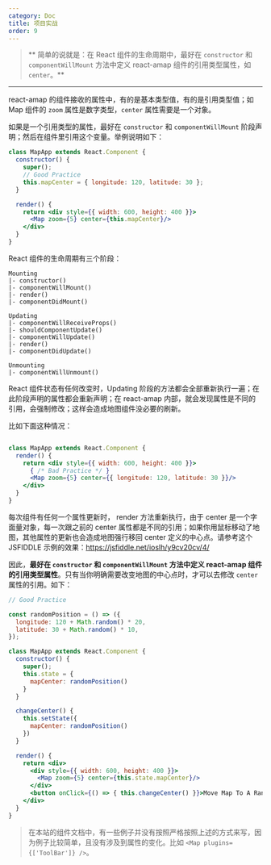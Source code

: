 ```yaml
---
category: Doc
title: 项目实战
order: 9
---
```


> ** 简单的说就是：在 React 组件的生命周期中，最好在 `constructor` 和 `componentWillMount` 方法中定义 react-amap 组件的引用类型属性，如 `center`。**

---

react-amap 的组件接收的属性中，有的是基本类型值，有的是引用类型值；如 Map 组件的 `zoom` 属性是数字类型，`center` 属性需要是一个对象。

如果是一个引用类型的属性，最好在 `constructor` 和 `componentWillMount` 阶段声明；然后在组件里引用这个变量。举例说明如下：

```jsx
class MapApp extends React.Component {
  constructor() {
    super();
    // Good Practice
    this.mapCenter = { longitude: 120, latitude: 30 };
  }

  render() {
    return <div style={{ width: 600, height: 400 }}>
      <Map zoom={5} center={this.mapCenter}/>
    </div>
  }
}
```

React 组件的生命周期有三个阶段：

```
Mounting
|- constructor()
|- componentWillMount()
|- render()
|- componentDidMount()

Updating
|- componentWillReceiveProps()
|- shouldComponentUpdate()
|- componentWillUpdate()
|- render()
|- componentDidUpdate()

Unmounting
|- componentWillUnmount()
```

React 组件状态有任何改变时，Updating 阶段的方法都会全部重新执行一遍；在此阶段声明的属性都会重新声明；在 react-amap 内部，就会发现属性是不同的引用，会强制修改；这样会造成地图组件没必要的刷新。

比如下面这种情况：

```jsx

class MapApp extends React.Component {
  render() {
    return <div style={{ width: 600, height: 400 }}>
      { /* Bad Practice */ }
      <Map zoom={5} center={{ longitude: 120, latitude: 30 }}/>
    </div>
  }
}
```

每次组件有任何一个属性更新时， render 方法重新执行，由于 center 是一个字面量对象，每一次跟之前的 center 属性都是不同的引用；如果你用鼠标移动了地图，其他属性的更新也会造成地图强行移回 center 定义的中心点。请参考这个 JSFIDDLE 示例的效果：https://jsfiddle.net/ioslh/y9cv20cv/4/

因此，**最好在 `constructor` 和 `componentWillMount` 方法中定义 react-amap 组件的引用类型属性**。只有当你明确需要改变地图的中心点时，才可以去修改 `center` 属性的引用。如下：

```jsx
// Good Practice

const randomPosition = () => ({
  longitude: 120 + Math.random() * 20,
  latitude: 30 + Math.random() * 10,
});

class MapApp extends React.Component {
  constructor() {
    super();
    this.state = {
      mapCenter: randomPosition()
    }
  }

  changeCenter() {
    this.setState({
      mapCenter: randomPosition()
    })
  }

  render() {
    return <div>
      <div style={{ width: 600, height: 400 }}>
        <Map zoom={5} center={this.state.mapCenter}/>
      </div>
      <button onClick={() => { this.changeCenter() }}>Move Map To A Random Center</button>
    </div>
  }
}
```

> 在本站的组件文档中，有一些例子并没有按照严格按照上述的方式来写，因为例子比较简单，且没有涉及到属性的变化。比如 `<Map plugins={['ToolBar']} />`。



